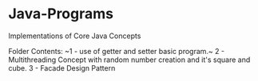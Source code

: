 # Java-Programs
Implementations of Core Java Concepts 

Folder Contents:
~1 - use of getter and setter basic program.~
2 - Multithreading Concept with random number creation and it's square and cube.
3 - Facade Design Pattern
